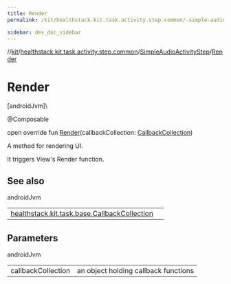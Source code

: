 ```yaml
---
title: Render
permalink: /kit/healthstack.kit.task.activity.step.common/-simple-audio-activity-step/-render.html

sidebar: dev_doc_sidebar
---
```

//[kit](../../../index.html)/[healthstack.kit.task.activity.step.common](../index.html)/[SimpleAudioActivityStep](index.html)/[Render](-render.html)



# Render



[androidJvm]\




@Composable



open override fun [Render](-render.html)(callbackCollection: [CallbackCollection](../../healthstack.kit.task.base/-callback-collection/index.html))



A method for rendering UI.



It triggers View's Render function.



## See also


androidJvm

| | |
|---|---|
| [healthstack.kit.task.base.CallbackCollection](../../healthstack.kit.task.base/-callback-collection/index.html) |  |



## Parameters


androidJvm

| | |
|---|---|
| callbackCollection | an object holding callback functions |




